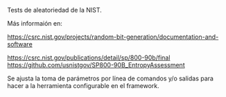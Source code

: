 
Tests de aleatoriedad de la NIST.

Más informaión en:

https://csrc.nist.gov/projects/random-bit-generation/documentation-and-software

https://csrc.nist.gov/publications/detail/sp/800-90b/final
https://github.com/usnistgov/SP800-90B_EntropyAssessment

Se ajusta la toma de parámetros por línea de comandos y/o salidas para hacer a la herramienta configurable en el framework.

